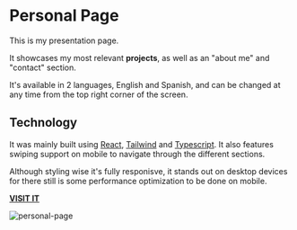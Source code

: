 # Personal Page
This is my presentation page.

It showcases my most relevant **projects**, as well as an "about me" and "contact" section.

It's available in 2 languages, English and Spanish, and can be changed at any time from the top right corner of the screen.

## Technology
It was mainly built using [React](https://react.dev/), [Tailwind](https://tailwindcss.com/) and [Typescript](https://www.typescriptlang.org/). It also features swiping support on mobile to navigate through the different sections.

Although styling wise it's fully responisve, it stands out on desktop devices for there still is some performance optimization to be done on mobile.

**[VISIT IT](https://nachito-schon.github.io/personal-page/)**

![personal-page](https://user-images.githubusercontent.com/85847402/227748114-475a4404-5340-44f1-832b-0840c2fe60f3.png)
